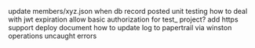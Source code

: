 update members/xyz.json when db record posted
unit testing
    how to deal with jwt expiration
        allow basic authorization for test_ project?
add https support
deploy
    document how to update
log to papertrail via winston
    operations
    uncaught errors